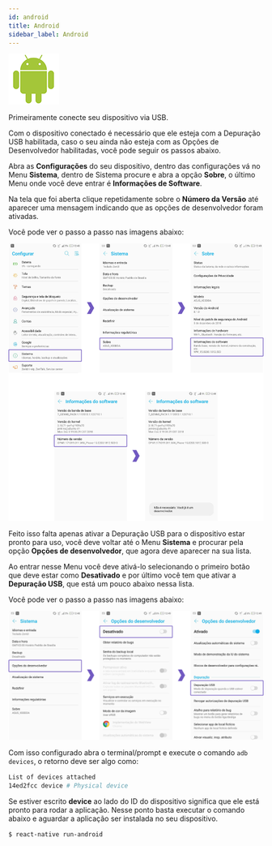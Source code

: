 ```yaml
---
id: android
title: Android
sidebar_label: Android
---
```


![](assets/android.png)

Primeiramente conecte seu dispositivo via USB.

Com o dispositivo conectado é necessário que ele esteja com a Depuração USB habilitada, caso o seu ainda não esteja com as Opções de Desenvolvedor habilitadas, você pode seguir os passos abaixo.

Abra as **Configurações** do seu dispositivo, dentro das configurações vá no Menu **Sistema**, dentro de Sistema procure e abra a opção **Sobre**, o último Menu onde você deve entrar é **Informações de Software**.

Na tela que foi aberta clique repetidamente sobre o **Número da Versão** até aparecer uma mensagem indicando que as opções de desenvolvedor foram ativadas.

Você pode ver o passo a passo nas imagens abaixo:

![Passo a passo para ativação das Opções de desenvolvedor no Android](assets/ambiente-react-native/usb/android/01.png)

Feito isso falta apenas ativar a Depuração USB para o dispositivo estar pronto para uso, você deve voltar até o Menu **Sistema** e procurar pela opção **Opções de desenvolvedor**, que agora deve aparecer na sua lista.

Ao entrar nesse Menu você deve ativá-lo selecionando o primeiro botão que deve estar como **Desativado** e por último você tem que ativar a **Depuração USB**, que está um pouco abaixo nessa lista.

Você pode ver o passo a passo nas imagens abaixo:

![Passo a passo para ativação da Depuração USB no Android](assets/ambiente-react-native/usb/android/02.png)

Com isso configurado abra o terminal/prompt e execute o comando `adb devices`, o retorno deve ser algo como:

```bash
List of devices attached
14ed2fcc device # Physical device
```

Se estiver escrito **device** ao lado do ID do dispositivo significa que ele está pronto para rodar a aplicação. Nesse ponto basta executar o comando abaixo e aguardar a aplicação ser instalada no seu dispositivo.

```console
$ react-native run-android
```
